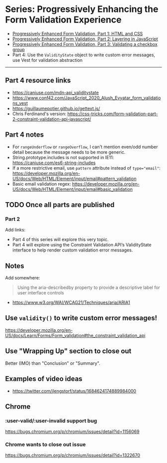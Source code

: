 # Series: Progressively Enhancing the Form Validation Experience

- [Progressively Enhanced Form Validation, Part 1: HTML and CSS](https://cloudfour.com/thinks/progressively-enhanced-form-validation-part-1-html-and-css/)
- [Progressively Enhanced Form Validation, Part 2: Layering in JavaScript](https://cloudfour.com/thinks/progressively-enhanced-form-validation-part-2-layering-in-javascript/)
- [Progressively Enhanced Form Validation, Part 3: Validating a checkbox group](https://cloudfour.com/thinks/progressively-enhanced-form-validation-part-3-validating-a-checkbox-group/)
- Part 4: Use the `ValidityState` object to write custom error messages, use Vest for validation abstraction

---

## Part 4 resource links

- https://caniuse.com/mdn-api_validitystate
- https://www.conf42.com/JavaScript_2020_Alush_Evyatar_form_validations_vest
- https://guillaumepotier.github.io/gettext.js/
- Chris Ferdinand's version: https://css-tricks.com/form-validation-part-2-constraint-validation-api-javascript/

## Part 4 notes

- For `rangeUnderflow` or `rangeOverflow`, I can't mention even/odd number detail because the message needs to be more generic.
- String.prototype.includes is not supported in IE11: https://caniuse.com/es6-string-includes
- If a more restrictive email, use `pattern` attribute instead of `type="email"`: https://developer.mozilla.org/en-US/docs/Web/HTML/Element/input/email#pattern_validation
- Basic email validation regex: https://developer.mozilla.org/en-US/docs/Web/HTML/Element/input/email#basic_validation

## TODO Once all parts are published

### Part 2

Add links:

- Part 4 of this series will explore this very topic.
- Part 4 will explore using the Constraint Validation API’s ValidityState interface to help render custom validation error messages.

## Notes

Add somewhere:

> Using the aria-describedby property to provide a descriptive label for user interface controls

- https://www.w3.org/WAI/WCAG21/Techniques/aria/ARIA1

## Use `validity()` to write custom error messages!

https://developer.mozilla.org/en-US/docs/Learn/Forms/Form_validation#the_constraint_validation_api

## Use "Wrapping Up" section to close out

Better (IMO) than "Conclusion" or "Summary".

## Examples of video ideas

- https://twitter.com/jlengstorf/status/1684624174889984000

## Chrome

### :user-valid/:user-invalid support bug

https://bugs.chromium.org/p/chromium/issues/detail?id=1156069

### Chrome wants to close out issue

https://bugs.chromium.org/p/chromium/issues/detail?id=1322670
